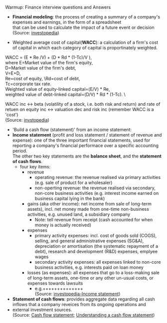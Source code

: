 Warmup: Finance interview questions and Answers

- __Financial modeling__: the process of creating a summary of a company's expenses and earnings, in the form of a spreadsheet   
that can be used to calculate the impact of a future event or decision\
(Source: [investopedia](https://www.investopedia.com/terms/f/financialmodeling.asp))


- Weighted average cost of capital(__WACC__): a calculation of a firm's cost of capital in which each 
category of capital is proportinately weighted. 

WACC = (E * Re /V) + (D * Rd * (1-Tc)/V ), \
where
E=Market value of the firm's equity, \
D=Market value of the firm's debt, \
V=E+D, \
Re=cost of equity, \Rd=cost of debt, \
Tc=corporate tax rate. \
Weighted value of equity-linked capital=(E/V) * Re, \
weighted value of debt-linked capital=(D/V) * Rd * (1-Tc). \

WACC inc <-> beta (volatility of a stock, i.e. both risk and return) and rate of retuen on equity inc
<-> valuation dec and risk inc (remember WACC is a 'cost')\
(Source: [invstopedia](https://www.investopedia.com/terms/w/wacc.asp))

- 'Build a cash flow (statement)' from an income statement:
- __Income statement__ (profit and loss statement / statement of revenue and expense): one of the three important financial statements, used for reporting a company's financial performace   over a 
specific accounting period. \
  The other two key statements are the __balance sheet__, and the __statement of cash flows__. 
  - four key items:
    - revenue
      - operating revenue: the revenue realised via primary activities (e.g. sale of product for a wholesaler)
      - non-operting revenue: the revenue realised via secondary, non-core business activities (e.g. interest income earned on business capital lying in the bank)
    - gains (aka other income): net income from sale of long-term assets), incl. net money made from one-time non-business activities, e.g. unused land, a subsidiary company
      - Note: tell revenue from receipt (cash accounted for when money is actually received)
    - expenses
      - primary activity expenses: incl. cost of goods sold (COGS), selling, and general administrative expenses (SG&A), depreciation or amortisation (the systematic repayment of a debt), research and development (R&D) expenses, emplyee wages
      - secondary activity expenses: all expenses linked to non-core business activities, e.g. interests paid on loan money
    - losses (as expenses): all expenses that go to a loss-making sale of long-term assets, one-time or any other un-usual costs, or expenses towards lawsuits 
      - e.g.++++++++++++++\
(Source: [investopedia-Income statement](https://www.investopedia.com/terms/i/incomestatement.asp))
-  __Statement of cash flows__: provides aggregate data regarding all cash inflows that a company reveices from its ongoing operations and 
-  external investment sources. \
(Source: [Cash flow statement](https://www.investopedia.com/investing/what-is-a-cash-flow-statement/); 
[Understanding a cash flow statement](https://www.investopedia.com/investing/what-is-a-cash-flow-statement/))

